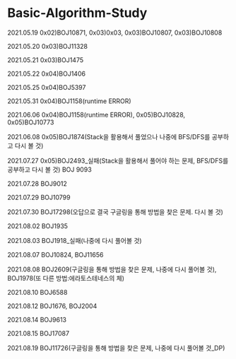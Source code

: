 # Basic-Algorithm-Study

2021.05.19 0x02)BOJ10871, 0x03)0x03, 0x03)BOJ10807, 0x03)BOJ10808

2021.05.20 0x03)BOJ11328

2021.05.21 0x03)BOJ1475

2021.05.22 0x04)BOJ1406

2021.05.25 0x04)BOJ5397

2021.05.31 0x04)BOJ1158(runtime ERROR)

2021.06.06 0x04)BOJ1158(runtime ERROR), 0x05)BOJ10828, 0x05)BOJ10773

2021.06.08 0x05)BOJ1874(Stack을 활용해서 풀었으나 나중에 BFS/DFS를 공부하고 다시 볼 것)

2021.07.27 0x05)BOJ2493_실패(Stack을 활용해서 풀어야 하는 문제, BFS/DFS를 공부하고 다시 볼 것)
           BOJ 9093
           
2021.07.28 BOJ9012

2021.07.29 BOJ10799

2021.07.30 BOJ17298(오답으로 결국 구글링을 통해 방법을 찾은 문제. 다시 볼 것)

2021.08.02 BOJ1935

2021.08.03 BOJ1918_실패(나중에 다시 풀어볼 것)

2021.08.07 BOJ10824, BOJ11656

2021.08.08 BOJ2609(구글링을 통해 방법을 찾은 문제, 나중에 다시 풀어볼 것), BOJ1978(또 다른 방법:에라토스테네스의 체)

2021.08.10 BOJ6588

2021.08.12 BOJ1676, BOJ2004

2021.08.14 BOJ9613

2021.08.15 BOJ17087

2021.08.19 BOJ11726(구글링을 통해 방법을 찾은 문제, 나중에 다시 풀어볼 것_DP)
